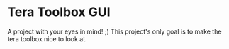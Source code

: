 # Tera Toolbox GUI
A project with your eyes in mind! ;)
This project's only goal is to make the tera toolbox nice to look at.
